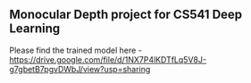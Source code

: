 ## Monocular Depth project for CS541 Deep Learning

Please find the trained model here - https://drive.google.com/file/d/1NX7P4lKDTfLq5V8J-g7gbetB7pgvDWbJ/view?usp=sharing
